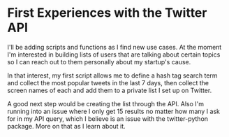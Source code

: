 # First Experiences with the Twitter API

I'll be adding scripts and functions as I find new use cases. At the moment I'm interested in building lists of users that are talking about certain topics so I can reach out to them personally about my startup's cause.

In that interest, my first script allows me to define a hash tag search term and collect the most popular tweets in the last 7 days, then collect the screen names of each and add them to a private list I set up on Twitter.

A good next step would be creating the list through the API. Also I'm running into an issue where I only get 15 results no matter how many I ask for in my API query, which I believe is an issue with the twitter-python package. More on that as I learn about it.

